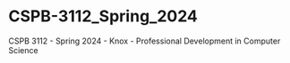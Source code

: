 # CSPB-3112_Spring_2024
CSPB 3112 - Spring 2024 - Knox - Professional Development in Computer Science
